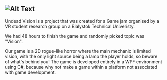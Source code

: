 ![Alt Text](https://github.com/Maison16/Wizja/blob/master/Wizja/res/biglogo.png)
---
Undead Vision is a project that was created for a Game jam organised by a VR student research group on a Bialystok Technical Univeristy.

We had 48 hours to finish the game and randomly picked topic was "Vision".

Our game is a 2D rogue-like horror where the main mechanic is limited vision, with the only light source being a lamp the player holds, so beware of what's behind you! The game is developed entirely in a WPF environment using C#, because why not make a game within a platform not associated with game development.


